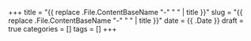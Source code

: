 +++
title = "{{ replace .File.ContentBaseName "-" " " | title }}"
slug = "{{ replace .File.ContentBaseName "-" " " | title }}"
date = {{ .Date }}
draft = true
categories = []
tags = []
+++
